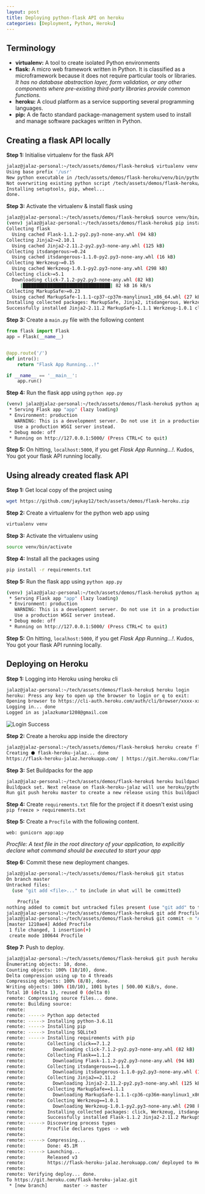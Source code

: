 ```yaml
---
layout: post
title: Deploying python-flask API on heroku
categories: [Deployment, Python, Heroku]
---
```


## Terminology
 - **virtualenv:** A tool to create isolated Python environments
 - **flask:** A micro web framework written in Python. It is classified as a microframework because it does not require particular tools or libraries. _It has no database abstraction layer, form validation, or any other components where pre-existing third-party libraries provide common functions._
 - **heroku:** A cloud platform as a service supporting several programming languages.
 - **pip:** A de facto standard package-management system used to install and manage software packages written in Python.

## Creating a flask API locally

**Step 1:** Initialise virtualenv for the flask API
```bash
jalaz@jalaz-personal:~/tech/assets/demos/flask-heroku$ virtualenv venv
Using base prefix '/usr'
New python executable in /tech/assets/demos/flask-heroku/venv/bin/python3
Not overwriting existing python script /tech/assets/demos/flask-heroku/venv/bin/python (you must use /tech/assets/demos/flask-heroku/venv/bin/python3)
Installing setuptools, pip, wheel...
done.
```

**Step 3:** Activate the virtualenv & install flask using
```bash
jalaz@jalaz-personal:~/tech/assets/demos/flask-heroku$ source venv/bin/activate
(venv) jalaz@jalaz-personal:~/tech/assets/demos/flask-heroku$ pip install flask
Collecting flask
  Using cached Flask-1.1.2-py2.py3-none-any.whl (94 kB)
Collecting Jinja2>=2.10.1
  Using cached Jinja2-2.11.2-py2.py3-none-any.whl (125 kB)
Collecting itsdangerous>=0.24
  Using cached itsdangerous-1.1.0-py2.py3-none-any.whl (16 kB)
Collecting Werkzeug>=0.15
  Using cached Werkzeug-1.0.1-py2.py3-none-any.whl (298 kB)
Collecting click>=5.1
  Downloading click-7.1.2-py2.py3-none-any.whl (82 kB)
     |████████████████████████████████| 82 kB 16 kB/s
Collecting MarkupSafe>=0.23
  Using cached MarkupSafe-1.1.1-cp37-cp37m-manylinux1_x86_64.whl (27 kB)
Installing collected packages: MarkupSafe, Jinja2, itsdangerous, Werkzeug, click, flask
Successfully installed Jinja2-2.11.2 MarkupSafe-1.1.1 Werkzeug-1.0.1 click-7.1.2 flask-1.1.2 itsdangerous-1.1.0
```

**Step 3:** Create a `main.py` file with the following content

```python
from flask import Flask
app = Flask(__name__)


@app.route('/')
def intro():
    return "Flask App Running...!"

if __name__ == '__main__':
    app.run()
```

**Step 4:** Run the flask app using `python app.py`
```bash
(venv) jalaz@jalaz-personal:~/tech/assets/demos/flask-heroku$ python app.py
 * Serving Flask app "app" (lazy loading)
 * Environment: production
   WARNING: This is a development server. Do not use it in a production deployment.
   Use a production WSGI server instead.
 * Debug mode: off
 * Running on http://127.0.0.1:5000/ (Press CTRL+C to quit)
```

**Step 5:** On hitting, `localhost:5000`, if you get _Flask App Running...!_. Kudos, You got your flask API running locally.

## Using already created flask API
**Step 1:**
Get local copy of the project using
```bash
wget https://github.com/jaykay12/tech/assets/demos/flask-heroku.zip
```

**Step 2:** Create a virtualenv for the python web app using
```bash
virtualenv venv
```

**Step 3:** Activate the virtualenv using
```bash
source venv/bin/activate
```

**Step 4:** Install all the packages using
```bash
pip install -r requirements.txt
```

**Step 5:** Run the flask app using `python app.py`
```bash
(venv) jalaz@jalaz-personal:~/tech/assets/demos/flask-heroku$ python app.py
 * Serving Flask app "app" (lazy loading)
 * Environment: production
   WARNING: This is a development server. Do not use it in a production deployment.
   Use a production WSGI server instead.
 * Debug mode: off
 * Running on http://127.0.0.1:5000/ (Press CTRL+C to quit)
```

**Step 5:** On hitting, `localhost:5000`, if you get _Flask App Running...!_. Kudos, You got your flask API running locally.

## Deploying on Heroku

**Step 1:** Logging into Heroku using heroku cli
```bash
jalaz@jalaz-personal:~/tech/assets/demos/flask-heroku$ heroku login
heroku: Press any key to open up the browser to login or q to exit:
Opening browser to https://cli-auth.heroku.com/auth/cli/browser/xxxx-xxx-xxx
Logging in... done
Logged in as jalazkumar1208@gmail.com
```

![Login Success](../assets/images/FH-1.png)

**Step 2:** Create a heroku app inside the directory
```bash
jalaz@jalaz-personal:~/tech/assets/demos/flask-heroku$ heroku create flask-heroku-jalaz
Creating ⬢ flask-heroku-jalaz... done
https://flask-heroku-jalaz.herokuapp.com/ | https://git.heroku.com/flask-heroku-jalaz.git
```

**Step 3:** Set Buildpacks for the app
```bash
jalaz@jalaz-personal:~/tech/assets/demos/flask-heroku$ heroku buildpacks:set heroku/python --app flask-heroku-jalaz
Buildpack set. Next release on flask-heroku-jalaz will use heroku/python.
Run git push heroku master to create a new release using this buildpack.
```

**Step 4:** Create `requirements.txt` file for the project if it doesn't exist using `pip freeze > requirements.txt`

**Step 5:** Create a `Procfile` with the following content.
```text
web: gunicorn app:app
```

_Procfile: A text file in the root directory of your application, to explicitly declare what command should be executed to start your app_

**Step 6:** Commit these new deployment changes.
```bash
jalaz@jalaz-personal:~/tech/assets/demos/flask-heroku$ git status
On branch master
Untracked files:
  (use "git add <file>..." to include in what will be committed)

	Procfile
nothing added to commit but untracked files present (use "git add" to track)
jalaz@jalaz-personal:~/tech/assets/demos/flask-heroku$ git add Procfile
jalaz@jalaz-personal:~/tech/assets/demos/flask-heroku$ git commit -m "Added Procfile"
[master 1210ae4] Added Procfile
 1 file changed, 1 insertion(+)
 create mode 100644 Procfile
```

**Step 7:** Push to deploy.
```bash
jalaz@jalaz-personal:~/tech/assets/demos/flask-heroku$ git push heroku master
Enumerating objects: 10, done.
Counting objects: 100% (10/10), done.
Delta compression using up to 4 threads
Compressing objects: 100% (8/8), done.
Writing objects: 100% (10/10), 1001 bytes | 500.00 KiB/s, done.
Total 10 (delta 1), reused 0 (delta 0)
remote: Compressing source files... done.
remote: Building source:
remote:
remote: -----> Python app detected
remote: -----> Installing python-3.6.11
remote: -----> Installing pip
remote: -----> Installing SQLite3
remote: -----> Installing requirements with pip
remote:        Collecting click==7.1.2
remote:          Downloading click-7.1.2-py2.py3-none-any.whl (82 kB)
remote:        Collecting Flask==1.1.2
remote:          Downloading Flask-1.1.2-py2.py3-none-any.whl (94 kB)
remote:        Collecting itsdangerous==1.1.0
remote:          Downloading itsdangerous-1.1.0-py2.py3-none-any.whl (16 kB)
remote:        Collecting Jinja2==2.11.2
remote:          Downloading Jinja2-2.11.2-py2.py3-none-any.whl (125 kB)
remote:        Collecting MarkupSafe==1.1.1
remote:          Downloading MarkupSafe-1.1.1-cp36-cp36m-manylinux1_x86_64.whl (27 kB)
remote:        Collecting Werkzeug==1.0.1
remote:          Downloading Werkzeug-1.0.1-py2.py3-none-any.whl (298 kB)
remote:        Installing collected packages: click, Werkzeug, itsdangerous, MarkupSafe, Jinja2, Flask
remote:        Successfully installed Flask-1.1.2 Jinja2-2.11.2 MarkupSafe-1.1.1 Werkzeug-1.0.1 click-7.1.2 itsdangerous-1.1.0
remote: -----> Discovering process types
remote:        Procfile declares types -> web
remote:
remote: -----> Compressing...
remote:        Done: 45.1M
remote: -----> Launching...
remote:        Released v3
remote:        https://flask-heroku-jalaz.herokuapp.com/ deployed to Heroku
remote:
remote: Verifying deploy... done.
To https://git.heroku.com/flask-heroku-jalaz.git
 * [new branch]      master -> master
```
